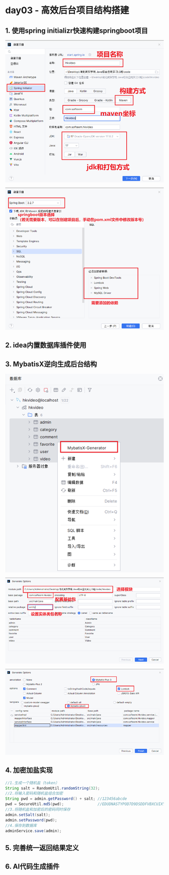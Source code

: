 # day03 - 高效后台项目结构搭建

## 1. 使用spring initializr快速构建springboot项目

![image-20240702092140794](assets/image-20240702092140794.png)

![image-20240702092631397](assets/image-20240702092631397.png)

## 2. idea内置数据库插件使用

## 3. MybatisX逆向生成后台结构

![image-20240702102601686](assets/image-20240702102601686.png)

![image-20240702102812650](assets/image-20240702102812650.png)

![image-20240702102935092](assets/image-20240702102935092.png)

## 4. 加密加盐实现

```java
//1.生成一个随机盐（token）
String salt = RandomUtil.randomString(32);
//2.将输入密码和随机盐组合加密
String pwd = admin.getPassword() + salt; //123456abcde
pwd = SecureUtil.md5(pwd);               //EDUDNASTYPOD7D9DSDDFVBXCUIXYCI
//3.将随机盐和加密后的密码同时保存
admin.setSalt(salt);
admin.setPassword(pwd);
//4.保存到数据库
adminService.save(admin);
```

## 5. 完善统一返回结果定义



## 6. AI代码生成插件